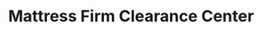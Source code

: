 ---
title: "Mattress Firm Clearance Center"
url: /cincinnati/mattress-firm-clearance-center/
shop: Betten
---